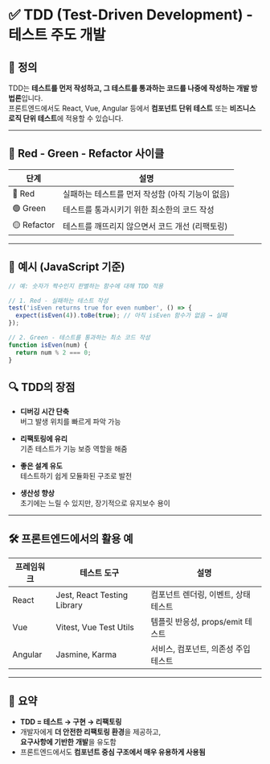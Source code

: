 # ✅ TDD (Test-Driven Development) - 테스트 주도 개발

## 🧠 정의
TDD는 **테스트를 먼저 작성하고, 그 테스트를 통과하는 코드를 나중에 작성하는 개발 방법론**입니다.  
프론트엔드에서도 React, Vue, Angular 등에서 **컴포넌트 단위 테스트** 또는 **비즈니스 로직 단위 테스트**에 적용할 수 있습니다.

---

## 🔁 Red - Green - Refactor 사이클

| 단계 | 설명 |
|------|------|
| 🔴 Red | 실패하는 테스트를 먼저 작성함 (아직 기능이 없음) |
| 🟢 Green | 테스트를 통과시키기 위한 최소한의 코드 작성 |
| 🟡 Refactor | 테스트를 깨뜨리지 않으면서 코드 개선 (리팩토링) |

---

## 🎯 예시 (JavaScript 기준)

```js
// 예: 숫자가 짝수인지 판별하는 함수에 대해 TDD 적용

// 1. Red - 실패하는 테스트 작성
test('isEven returns true for even number', () => {
  expect(isEven(4)).toBe(true); // 아직 isEven 함수가 없음 → 실패
});

// 2. Green - 테스트를 통과하는 최소 코드 작성
function isEven(num) {
  return num % 2 === 0;
}


```


## 🔍 TDD의 장점

- **디버깅 시간 단축**  
  버그 발생 위치를 빠르게 파악 가능

- **리팩토링에 유리**  
  기존 테스트가 기능 보증 역할을 해줌

- **좋은 설계 유도**  
  테스트하기 쉽게 모듈화된 구조로 발전

- **생산성 향상**  
  초기에는 느릴 수 있지만, 장기적으로 유지보수 용이

---

## 🛠 프론트엔드에서의 활용 예

| 프레임워크 | 테스트 도구                 | 설명                                |
|------------|-----------------------------|-------------------------------------|
| React      | Jest, React Testing Library | 컴포넌트 렌더링, 이벤트, 상태 테스트 |
| Vue        | Vitest, Vue Test Utils      | 템플릿 반응성, props/emit 테스트    |
| Angular    | Jasmine, Karma              | 서비스, 컴포넌트, 의존성 주입 테스트 |

---

## 📌 요약

- **TDD = 테스트 → 구현 → 리팩토링**
- 개발자에게 **더 안전한 리팩토링 환경**을 제공하고,  
  **요구사항에 기반한 개발**을 유도함
- 프론트엔드에서도 **컴포넌트 중심 구조에서 매우 유용하게 사용됨**
